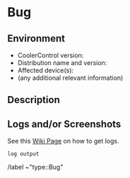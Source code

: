 # Bug

## Environment

- CoolerControl version:
- Distribution name and version:
- Affected device(s):
- (any additional relevant information)

## Description

## Logs and/or Screenshots

See this [Wiki Page](https://gitlab.com/coolercontrol/coolercontrol/-/wikis/log-output-&-debugging)
on how to get logs.

```text
log output
```

/label ~"type::Bug"

